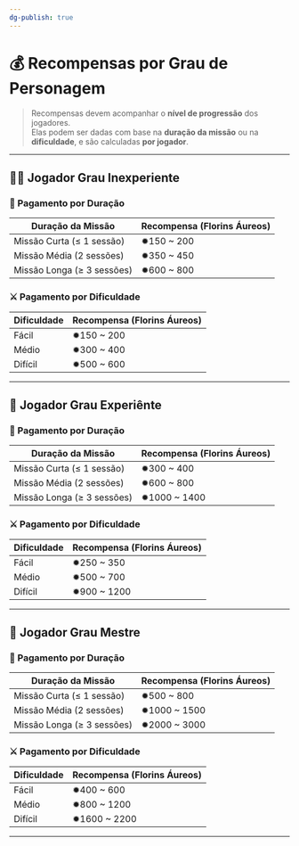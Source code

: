 ```yaml
---
dg-publish: true
---
```

# 💰 Recompensas por Grau de Personagem

> Recompensas devem acompanhar o **nível de progressão** dos jogadores.  
> Elas podem ser dadas com base na **duração da missão** ou na **dificuldade**, e são calculadas **por jogador**.

---

## 🧑‍🌾 Jogador Grau Inexperiente

### 📆 Pagamento por Duração

| Duração da Missão          | Recompensa (Florins Áureos) |
| -------------------------- | --------------------------- |
| Missão Curta (≤ 1 sessão)  | ✹150 ~ 200                  |
| Missão Média (2 sessões)   | ✹350 ~ 450                  |
| Missão Longa (≥ 3 sessões) | ✹600 ~ 800                  |

### ⚔️ Pagamento por Dificuldade

| Dificuldade | Recompensa (Florins Áureos) |
|-------------|------------------------------|
| Fácil       | ✹150 ~ 200                  |
| Médio       | ✹300 ~ 400                  |
| Difícil     | ✹500 ~ 600                  |

---

## 🧭 Jogador Grau Experiênte

### 📆 Pagamento por Duração

| Duração da Missão       | Recompensa (Florins Áureos) |
|--------------------------|------------------------------|
| Missão Curta (≤ 1 sessão)| ✹300 ~ 400                  |
| Missão Média (2 sessões) | ✹600 ~ 800                  |
| Missão Longa (≥ 3 sessões)| ✹1000 ~ 1400               |

### ⚔️ Pagamento por Dificuldade

| Dificuldade | Recompensa (Florins Áureos) |
|-------------|------------------------------|
| Fácil       | ✹250 ~ 350                  |
| Médio       | ✹500 ~ 700                  |
| Difícil     | ✹900 ~ 1200                 |

---

## 🧙 Jogador Grau Mestre

### 📆 Pagamento por Duração

| Duração da Missão          | Recompensa (Florins Áureos) |
| -------------------------- | --------------------------- |
| Missão Curta (≤ 1 sessão)  | ✹500 ~ 800                  |
| Missão Média (2 sessões)   | ✹1000 ~ 1500                |
| Missão Longa (≥ 3 sessões) | ✹2000 ~ 3000                |

### ⚔️ Pagamento por Dificuldade

| Dificuldade | Recompensa (Florins Áureos) |
|-------------|------------------------------|
| Fácil       | ✹400 ~ 600                  |
| Médio       | ✹800 ~ 1200                 |
| Difícil     | ✹1600 ~ 2200                |


---
